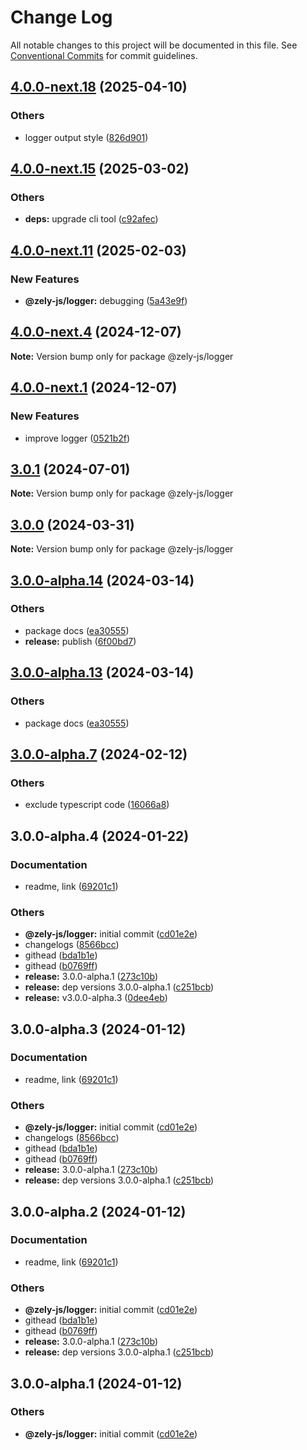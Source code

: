 # Change Log

All notable changes to this project will be documented in this file.
See [Conventional Commits](https://conventionalcommits.org) for commit guidelines.

## [4.0.0-next.18](https://github.com/zely-js/zely/compare/v4.0.0-next.17...v4.0.0-next.18) (2025-04-10)


### Others

* logger output style ([826d901](https://github.com/zely-js/zely/commit/826d90151bdb72cf9ecbf6efb4f741c74fb85587))




## [4.0.0-next.15](https://github.com/zely-js/zely/compare/v4.0.0-next.14-2...v4.0.0-next.15) (2025-03-02)


### Others

* **deps:** upgrade cli tool ([c92afec](https://github.com/zely-js/zely/commit/c92afecc5f56dac76b944069f2c6ee7ed0a7d25a))




## [4.0.0-next.11](https://github.com/zely-js/zely/compare/v4.0.0-next.10...v4.0.0-next.11) (2025-02-03)


### New Features

* **@zely-js/logger:** debugging ([5a43e9f](https://github.com/zely-js/zely/commit/5a43e9fd28b201c33163ea772a4de8e3464b88a0))



## [4.0.0-next.4](https://github.com/zely-js/zely/compare/v4.0.0-next.3...v4.0.0-next.4) (2024-12-07)

**Note:** Version bump only for package @zely-js/logger





## [4.0.0-next.1](https://github.com/zely-js/zely/compare/v4.0.0-next.0...v4.0.0-next.1) (2024-12-07)


### New Features

* improve logger ([0521b2f](https://github.com/zely-js/zely/commit/0521b2f1b1e6e2d02d664764e699eaacdb1c743f))




## [3.0.1](https://github.com/zely-js/zely/compare/v3.0.0...v3.0.1) (2024-07-01)

**Note:** Version bump only for package @zely-js/logger





## [3.0.0](https://github.com/zely-js/zely/compare/v3.0.0-alpha.14...v3.0.0) (2024-03-31)

**Note:** Version bump only for package @zely-js/logger





## [3.0.0-alpha.14](https://github.com/zely-js/zely/compare/v3.0.0-alpha.12...v3.0.0-alpha.14) (2024-03-14)


### Others

* package docs ([ea30555](https://github.com/zely-js/zely/commit/ea305557f55c4dd74ebfa719688a61c9cb2109a1))
* **release:** publish ([6f00bd7](https://github.com/zely-js/zely/commit/6f00bd713c4bcba20b1e519d183251cdfaf2f955))



## [3.0.0-alpha.13](https://github.com/zely-js/zely/compare/v3.0.0-alpha.12...v3.0.0-alpha.13) (2024-03-14)


### Others

* package docs ([ea30555](https://github.com/zely-js/zely/commit/ea305557f55c4dd74ebfa719688a61c9cb2109a1))




## [3.0.0-alpha.7](https://github.com/zely-js/zely/compare/v3.0.0-alpha.6...v3.0.0-alpha.7) (2024-02-12)


### Others

* exclude typescript code ([16066a8](https://github.com/zely-js/zely/commit/16066a818532a7f6882fe18d78cf6ae552c0b20b))



## 3.0.0-alpha.4 (2024-01-22)


### Documentation

* readme, link ([69201c1](https://github.com/zely-js/zely/commit/69201c1ad67fb0d57dc1e58ccaa7fa56f75d889a))


### Others

* **@zely-js/logger:** initial commit ([cd01e2e](https://github.com/zely-js/zely/commit/cd01e2e106c0750301e471703e9bfe81a14b737c))
* changelogs ([8566bcc](https://github.com/zely-js/zely/commit/8566bccb98316070b7681605f2b7038e889be0fe))
* githead ([bda1b1e](https://github.com/zely-js/zely/commit/bda1b1e1f9af347a763216e7d7ced5cf6e7315e8))
* githead ([b0769ff](https://github.com/zely-js/zely/commit/b0769ffaf7d5d37dc2be3fcd86ddafab7a349cd6))
* **release:** 3.0.0-alpha.1 ([273c10b](https://github.com/zely-js/zely/commit/273c10bbbf98dd23ed5a15bb177f9e45e3621888))
* **release:** dep versions 3.0.0-alpha.1 ([c251bcb](https://github.com/zely-js/zely/commit/c251bcb5681b8479562ae3598f0e4329a5b4c88c))
* **release:** v3.0.0-alpha.3 ([0dee4eb](https://github.com/zely-js/zely/commit/0dee4ebaf38aac55cf544a6c4e4b197b93d9acaa))



## 3.0.0-alpha.3 (2024-01-12)


### Documentation

* readme, link ([69201c1](https://github.com/zely-js/zely/commit/69201c1ad67fb0d57dc1e58ccaa7fa56f75d889a))


### Others

* **@zely-js/logger:** initial commit ([cd01e2e](https://github.com/zely-js/zely/commit/cd01e2e106c0750301e471703e9bfe81a14b737c))
* changelogs ([8566bcc](https://github.com/zely-js/zely/commit/8566bccb98316070b7681605f2b7038e889be0fe))
* githead ([bda1b1e](https://github.com/zely-js/zely/commit/bda1b1e1f9af347a763216e7d7ced5cf6e7315e8))
* githead ([b0769ff](https://github.com/zely-js/zely/commit/b0769ffaf7d5d37dc2be3fcd86ddafab7a349cd6))
* **release:** 3.0.0-alpha.1 ([273c10b](https://github.com/zely-js/zely/commit/273c10bbbf98dd23ed5a15bb177f9e45e3621888))
* **release:** dep versions 3.0.0-alpha.1 ([c251bcb](https://github.com/zely-js/zely/commit/c251bcb5681b8479562ae3598f0e4329a5b4c88c))



## 3.0.0-alpha.2 (2024-01-12)


### Documentation

* readme, link ([69201c1](https://github.com/zely-js/zely/commit/69201c1ad67fb0d57dc1e58ccaa7fa56f75d889a))


### Others

* **@zely-js/logger:** initial commit ([cd01e2e](https://github.com/zely-js/zely/commit/cd01e2e106c0750301e471703e9bfe81a14b737c))
* githead ([bda1b1e](https://github.com/zely-js/zely/commit/bda1b1e1f9af347a763216e7d7ced5cf6e7315e8))
* githead ([b0769ff](https://github.com/zely-js/zely/commit/b0769ffaf7d5d37dc2be3fcd86ddafab7a349cd6))
* **release:** 3.0.0-alpha.1 ([273c10b](https://github.com/zely-js/zely/commit/273c10bbbf98dd23ed5a15bb177f9e45e3621888))
* **release:** dep versions 3.0.0-alpha.1 ([c251bcb](https://github.com/zely-js/zely/commit/c251bcb5681b8479562ae3598f0e4329a5b4c88c))



## 3.0.0-alpha.1 (2024-01-12)


### Others

* **@zely-js/logger:** initial commit ([cd01e2e](https://github.com/zely-js/zely/commit/cd01e2e106c0750301e471703e9bfe81a14b737c))
